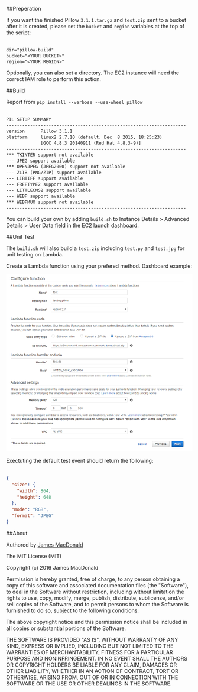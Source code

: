 ##Preperation

If you want the finished Pillow `3.1.1.tar.gz` and `test.zip` sent to a bucket after it is created, please set the `bucket` and `region` variables at the top of the script:

```

dir="pillow-build"
bucket="<YOUR BUCKET>"
region="<YOUR REGION>"

```
Optionally, you can also set a directory.
The EC2 instance will need the correct IAM role to perform this action.


##Build

Report from `pip install --verbose --use-wheel pillow`

```

PIL SETUP SUMMARY
--------------------------------------------------------------------
version      Pillow 3.1.1
platform     linux2 2.7.10 (default, Dec  8 2015, 18:25:23)
             [GCC 4.8.3 20140911 (Red Hat 4.8.3-9)]
--------------------------------------------------------------------
*** TKINTER support not available
--- JPEG support available
*** OPENJPEG (JPEG2000) support not available
--- ZLIB (PNG/ZIP) support available
--- LIBTIFF support available
--- FREETYPE2 support available
--- LITTLECMS2 support available
--- WEBP support available
*** WEBPMUX support not available
--------------------------------------------------------------------

```

You can build your own by adding `build.sh` to Instance Details > Advanced Details > User Data field in the EC2 launch dashboard.

##Unit Test

The `build.sh` will also build a `test.zip` including `test.py` and `test.jpg` for unit testing on Lambda.

Create a Lambda function using your prefered method. Dashboard example:

![Lambda Configuration](test/testconfig.PNG)

Exectuting the default test event should return the following:

```json

{
  "size": {
    "width": 864,
    "height": 648
  },
  "mode": "RGB",
  "format": "JPEG"
}

```

##About

Authored by [James MacDonald](https://github.com/jDmacD)

The MIT License (MIT)

Copyright (c) 2016 James MacDonald

Permission is hereby granted, free of charge, to any person obtaining a copy
of this software and associated documentation files (the "Software"), to deal
in the Software without restriction, including without limitation the rights
to use, copy, modify, merge, publish, distribute, sublicense, and/or sell
copies of the Software, and to permit persons to whom the Software is
furnished to do so, subject to the following conditions:

The above copyright notice and this permission notice shall be included in all
copies or substantial portions of the Software.

THE SOFTWARE IS PROVIDED "AS IS", WITHOUT WARRANTY OF ANY KIND, EXPRESS OR
IMPLIED, INCLUDING BUT NOT LIMITED TO THE WARRANTIES OF MERCHANTABILITY,
FITNESS FOR A PARTICULAR PURPOSE AND NONINFRINGEMENT. IN NO EVENT SHALL THE
AUTHORS OR COPYRIGHT HOLDERS BE LIABLE FOR ANY CLAIM, DAMAGES OR OTHER
LIABILITY, WHETHER IN AN ACTION OF CONTRACT, TORT OR OTHERWISE, ARISING FROM,
OUT OF OR IN CONNECTION WITH THE SOFTWARE OR THE USE OR OTHER DEALINGS IN THE
SOFTWARE.